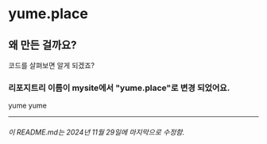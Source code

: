 # yume.place

 <h2>왜 만든 걸까요?</h2>
 <p>코드를 살펴보면 알게 되겠죠?</p>
 <h3>리포지트리 이름이 mysite에서 "yume.place"로 변경 되었어요.</h3>
 <p>yume yume</p>
 <hr>
 <h6>이 README.md는 2024년 11월 29일에 마지막으로 수정함.</h6>
